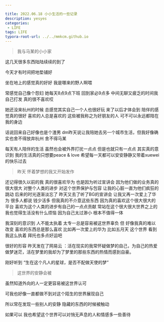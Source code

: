 ```yaml
---

title: 2022.06.18 小小生活的一些记录
description: yesyes
categories:
 - LIFE
tags: LIFE
typora-root-url: ../../mmkcm.github.io
---
```


> 我与马某的小小家

这几天很多东西陆陆续续的到了

今天才有时间把地垫铺好

坐在地上的感觉真的好好 我是哪来的野人啊喂

常感觉自己像个怨妇 她每天8点9点下班 回到家必9点多 中间无聊又疲乏的时间我自己打发 真的很不喜欢哎

她还没来杭州的时候 总感觉其实自己一个人也很好玩 来了以后才体会到 陪伴的感觉真的很好 喜欢的人总是喜欢的 这些被我称之为好朋友的人 可不可以永远都陪在我的身边

话说回来自己好像也是个渣男 dm昨天说让我陪她去另一个城市生活，但我好像确实也舍不得放弃杭州 舍不得马某

每天有人陪伴的生活 虽然也会被外界打扰一点点 但是也就只有一点点 其实真的意识到 我的生活真的只想要peace & love 希望每一天都可以安安静静又带着xuewei的快乐过去

> 昨天 怀着梦想的我又开始发作

还记得很久以前的我 真的很喜欢华为 也是因为听过宣讲会 因为他们做的业务真的很大很大 对整个人类的进步 对这个世界保护与包容 让我的心脏一直为他们疯狂的跳动 后来的时光逐渐淡忘了 昨天又去了听了BG的宣讲会 让我又再一次爱上了华为 很多人都说 钱少活多 但我真的不介意这些东西 因为真的喜欢这个很大很大的平台 喜欢为这个人类的进步有自己的一点点贡献 常站在这个很大很大世界之上的我也觉得生活没有什么烦恼 因为自己太过渺小 根本不值得一体

我深刻的意识到 人不能太执着 太专一总是容易被这世界辜负 但 好像我真的难以改变 喜欢的东西总是那么喜欢 比如再一次爱上的华为 比如五月天 这个世界 看到我这么执着 拜托也多点好运吧

很好的形容 昨天发在了网易云 ：活在现实的我常怀疑做梦的自己，为自己的热爱做梦迷茫，活在梦里的我却为了梦里的那些东西的热情而感到自豪。

刚好听到 “生在这个凡人的星球，是否不配做天使的梦”

> 这世界的安静会被

虽然知道外向的人一定更容易被这世界认可

可我也好像一直都做不到对这个陌生的世界展现自己

所以常在发现一些别人的安静 隐藏的东西的时候被触动

如果可以 我也希望这个世界可以对悄无声息的人和情感多一些善待



